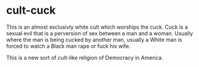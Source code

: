 # cult-cuck
This is an almost exclusivly white cult which worships the cuck. Cuck is a sexual evil that is a perversion of sex between a man and a woman. Usually where the man is being cucked by another man, usually a White man is forced to watch a Black man rape or fuck his wife.

This is a new sort of cult-like religion of Democracy in America.
